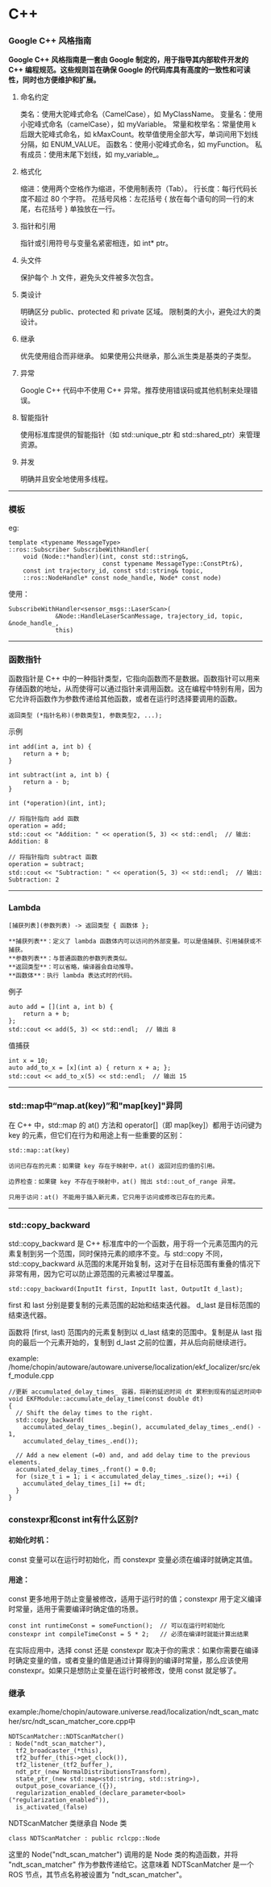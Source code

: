 # C++
### Google C++ 风格指南
**Google C++ 风格指南是一套由 Google 制定的，用于指导其内部软件开发的 C++ 编程规范。这些规则旨在确保 Google 的代码库具有高度的一致性和可读性，同时也方便维护和扩展。**
1. 命名约定

    类名：使用大驼峰式命名（CamelCase），如 MyClassName。
    变量名：使用小驼峰式命名（camelCase），如 myVariable。
    常量和枚举名：常量使用 k 后跟大驼峰式命名，如 kMaxCount。枚举值使用全部大写，单词间用下划线分隔，如 ENUM_VALUE。
    函数名：使用小驼峰式命名，如 myFunction。
    私有成员：使用末尾下划线，如 my_variable_。

2. 格式化

    缩进：使用两个空格作为缩进，不使用制表符（Tab）。
    行长度：每行代码长度不超过 80 个字符。
    花括号风格：左花括号 { 放在每个语句的同一行的末尾，右花括号 } 单独放在一行。

3. 指针和引用

    指针或引用符号与变量名紧密相连，如 int* ptr。

4. 头文件

    保护每个 .h 文件，避免头文件被多次包含。

5. 类设计

    明确区分 public、protected 和 private 区域。
    限制类的大小，避免过大的类设计。

6. 继承

    优先使用组合而非继承。
    如果使用公共继承，那么派生类是基类的子类型。

7. 异常

    Google C++ 代码中不使用 C++ 异常。推荐使用错误码或其他机制来处理错误。

8. 智能指针

    使用标准库提供的智能指针（如 std::unique_ptr 和 std::shared_ptr）来管理资源。

9. 并发

    明确并且安全地使用多线程。
---
### 模板
eg:

```
template <typename MessageType>
::ros::Subscriber SubscribeWithHandler(
    void (Node::*handler)(int, const std::string&,
                          const typename MessageType::ConstPtr&),
    const int trajectory_id, const std::string& topic,
    ::ros::NodeHandle* const node_handle, Node* const node)
```

使用：

```
SubscribeWithHandler<sensor_msgs::LaserScan>(
             &Node::HandleLaserScanMessage, trajectory_id, topic, &node_handle_,
             this)
```

---
### 函数指针
函数指针是 C++ 中的一种指针类型，它指向函数而不是数据。函数指针可以用来存储函数的地址，从而使得可以通过指针来调用函数。这在编程中特别有用，因为它允许将函数作为参数传递给其他函数，或者在运行时选择要调用的函数。

```
返回类型 (*指针名称)(参数类型1, 参数类型2, ...);
```
示例

```
int add(int a, int b) {
    return a + b;
}

int subtract(int a, int b) {
    return a - b;
}

int (*operation)(int, int);

// 将指针指向 add 函数
operation = add;
std::cout << "Addition: " << operation(5, 3) << std::endl;  // 输出: Addition: 8

// 将指针指向 subtract 函数
operation = subtract;
std::cout << "Subtraction: " << operation(5, 3) << std::endl;  // 输出: Subtraction: 2

```

---

### Lambda
```
[捕获列表](参数列表) -> 返回类型 { 函数体 };
```

    **捕获列表**：定义了 lambda 函数体内可以访问的外部变量。可以是值捕获、引用捕获或不捕获。
    **参数列表**：与普通函数的参数列表类似。
    **返回类型**：可以省略，编译器会自动推导。
    **函数体**：执行 lambda 表达式时的代码。
    
例子

```
auto add = [](int a, int b) {
    return a + b;
};
std::cout << add(5, 3) << std::endl;  // 输出 8
```

值捕获

```
int x = 10;
auto add_to_x = [x](int a) { return x + a; };
std::cout << add_to_x(5) << std::endl;  // 输出 15
```

---

### std::map中“map.at(key)”和"map[key]"异同
在 C++ 中，std::map 的 at() 方法和 operator[]（即 map[key]）都用于访问键为 key 的元素，但它们在行为和用途上有一些重要的区别：

`std::map::at(key)`

    访问已存在的元素：如果键 key 存在于映射中，at() 返回对应的值的引用。

    边界检查：如果键 key 不存在于映射中，at() 抛出 std::out_of_range 异常。

    只用于访问：at() 不能用于插入新元素，它只用于访问或修改已存在的元素。
---

### std::copy_backward 
std::copy_backward 是 C++ 标准库中的一个函数，用于将一个元素范围内的元素复制到另一个范围，同时保持元素的顺序不变。与 std::copy 不同，std::copy_backward 从范围的末尾开始复制，这对于在目标范围有重叠的情况下非常有用，因为它可以防止源范围的元素被过早覆盖。

```
std::copy_backward(InputIt first, InputIt last, OutputIt d_last);
```
first 和 last 分别是要复制的元素范围的起始和结束迭代器。
d_last 是目标范围的结束迭代器。

函数将 [first, last) 范围内的元素复制到以 d_last 结束的范围中。复制是从 last 指向的最后一个元素开始的，复制到 d_last 之前的位置，并从后向前继续进行。

example: /home/chopin/autoware/autoware.universe/localization/ekf_localizer/src/ekf_module.cpp

```
//更新 accumulated_delay_times_ 容器，将新的延迟时间 dt 累积到现有的延迟时间中
void EKFModule::accumulate_delay_time(const double dt)
{
  // Shift the delay times to the right.
  std::copy_backward(
    accumulated_delay_times_.begin(), accumulated_delay_times_.end() - 1,
    accumulated_delay_times_.end());

  // Add a new element (=0) and, and add delay time to the previous elements.
  accumulated_delay_times_.front() = 0.0;
  for (size_t i = 1; i < accumulated_delay_times_.size(); ++i) {
    accumulated_delay_times_[i] += dt;
  }
}
```
### constexpr和const int有什么区别?
#### 初始化时机：
const 变量可以在运行时初始化，而 constexpr 变量必须在编译时就确定其值。
#### 用途：
const 更多地用于防止变量被修改，适用于运行时的值；constexpr 用于定义编译时常量，适用于需要编译时确定值的场景。


```
const int runtimeConst = someFunction();  // 可以在运行时初始化
constexpr int compileTimeConst = 5 * 2;   // 必须在编译时就能计算出结果
```

在实际应用中，选择 const 还是 constexpr 取决于你的需求：如果你需要在编译时确定变量的值，或者变量的值是通过计算得到的编译时常量，那么应该使用 constexpr。如果只是想防止变量在运行时被修改，使用 const 就足够了。

### 继承
example:/home/chopin/autoware.universe.read/localization/ndt_scan_matcher/src/ndt_scan_matcher_core.cpp中
```
NDTScanMatcher::NDTScanMatcher()
: Node("ndt_scan_matcher"),
  tf2_broadcaster_(*this),
  tf2_buffer_(this->get_clock()),
  tf2_listener_(tf2_buffer_),
  ndt_ptr_(new NormalDistributionsTransform),
  state_ptr_(new std::map<std::string, std::string>),
  output_pose_covariance_({}),
  regularization_enabled_(declare_parameter<bool>("regularization_enabled")),
  is_activated_(false)
```

NDTScanMatcher 类继承自 Node 类
```
class NDTScanMatcher : public rclcpp::Node
```
这里的 Node("ndt_scan_matcher") 调用的是 Node 类的构造函数，并将 "ndt_scan_matcher" 作为参数传递给它。这意味着 NDTScanMatcher 是一个 ROS 节点，其节点名称被设置为 "ndt_scan_matcher"。
